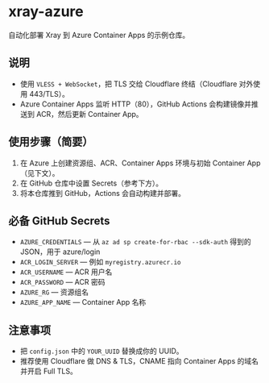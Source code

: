 # xray-azure

自动化部署 Xray 到 Azure Container Apps 的示例仓库。

## 说明
- 使用 `VLESS + WebSocket`，把 TLS 交给 Cloudflare 终结（Cloudflare 对外使用 443/TLS）。
- Azure Container Apps 监听 HTTP（80），GitHub Actions 会构建镜像并推送到 ACR，然后更新 Container App。

## 使用步骤（简要）
1. 在 Azure 上创建资源组、ACR、Container Apps 环境与初始 Container App（见下文）。
2. 在 GitHub 仓库中设置 Secrets（参考下方）。
3. 将本仓库推到 GitHub，Actions 会自动构建并部署。

## 必备 GitHub Secrets
- `AZURE_CREDENTIALS` — 从 `az ad sp create-for-rbac --sdk-auth` 得到的 JSON，用于 azure/login
- `ACR_LOGIN_SERVER` — 例如 `myregistry.azurecr.io`
- `ACR_USERNAME` — ACR 用户名
- `ACR_PASSWORD` — ACR 密码
- `AZURE_RG` — 资源组名
- `AZURE_APP_NAME` — Container App 名称

## 注意事项
- 把 `config.json` 中的 `YOUR_UUID` 替换成你的 UUID。
- 推荐使用 Cloudflare 做 DNS & TLS，CNAME 指向 Container Apps 的域名并开启 Full TLS。
